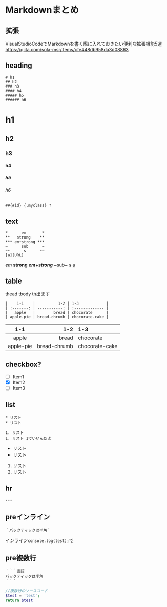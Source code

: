 # Markdownまとめ

## 拡張
VisualStudioCodeでMarkdownを書く際に入れておきたい便利な拡張機能5選
https://qiita.com/sola-msr/items/cfe448db958da3d08863

## heading

```
# h1
## h2
### h3
#### h4
##### h5
###### h6
```

# h1
## h2
### h3
#### h4
##### h5
###### h6

```
##{#id} {.myclass} ?
```

## text

```
*      em       *
**   strong    **
*** em+strong ***
~      sub      ~
~~      s      ~~
[a](URL)
```

*em*
**strong**
***em+strong***
~sub~
~~s~~
[a](URL)

## table

thead tbody th出ます

```
|    1-1    |          1-2 | 1-3            |
| :-------: | -----------: | :------------- |
|   apple   |        bread | chocorate      |
| apple-pie | bread-chrumb | chocorate-cake |
```
|    1-1    |          1-2 | 1-3            |
| :-------: | -----------: | :------------- |
|   apple   |        bread | chocorate      |
| apple-pie | bread-chrumb | chocorate-cake |

## checkbox?
* [ ] Item1
* [x] Item2
* [ ] Item3

## list
```
* リスト
* リスト

1. リスト
1. リスト 1でいいんだよ
```

* リスト
* リスト

1. リスト
1. リスト

## hr

```
---
```

## preインライン

```
｀バックティックは半角｀
```

インライン`console.log(test);`で

## pre複数行

```
｀｀｀言語
バックティックは半角
｀｀｀
```

```php
//複数行のソースコード
$test = 'test';
return $test
```